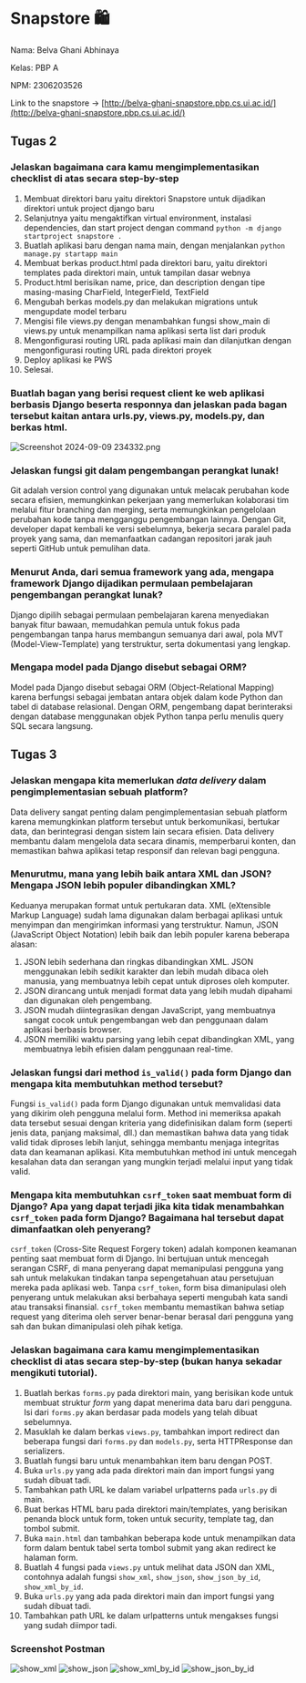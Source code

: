 # Snapstore 🛍️

Nama: Belva Ghani Abhinaya

Kelas: PBP A

NPM: 2306203526

Link to the snapstore -> [http://belva-ghani-snapstore.pbp.cs.ui.ac.id/](http://belva-ghani-snapstore.pbp.cs.ui.ac.id/)

## Tugas 2

### Jelaskan bagaimana cara kamu mengimplementasikan checklist di atas secara step-by-step

1. Membuat direktori baru yaitu direktori Snapstore untuk dijadikan direktori untuk project django baru
2. Selanjutnya yaitu mengaktifkan virtual environment, instalasi dependencies, dan start project dengan command `python -m django startproject snapstore .`
3. Buatlah aplikasi baru dengan nama main, dengan menjalankan `python manage.py startapp main`
4. Membuat berkas product.html pada direktori baru, yaitu direktori templates pada direktori main, untuk tampilan dasar webnya
5. Product.html berisikan name, price, dan description dengan tipe masing-masing CharField, IntegerField, TextField
6. Mengubah berkas models.py dan melakukan migrations untuk mengupdate model terbaru
7. Mengisi file views.py dengan menambahkan fungsi show_main di views.py untuk menampilkan nama aplikasi serta list dari produk
8. Mengonfigurasi routing URL pada aplikasi main dan dilanjutkan dengan mengonfigurasi routing URL pada direktori proyek
9. Deploy aplikasi ke PWS
10. Selesai.

### Buatlah bagan yang berisi request client ke web aplikasi berbasis Django beserta responnya dan jelaskan pada bagan tersebut kaitan antara urls.py, views.py, models.py, dan berkas html.
![Screenshot 2024-09-09 234332.png](https://github.com/Staphlerr/snapstore/blob/e3010cc47524d196a55d809a1c8c6512e9e28b71/Screenshot%202024-09-09%20234332.png)

### Jelaskan fungsi git dalam pengembangan perangkat lunak!

Git adalah version control yang digunakan untuk melacak perubahan kode secara efisien, memungkinkan pekerjaan yang memerlukan kolaborasi tim melalui fitur branching dan merging, serta memungkinkan pengelolaan perubahan kode tanpa mengganggu pengembangan lainnya. Dengan Git, developer dapat kembali ke versi sebelumnya, bekerja secara paralel pada proyek yang sama, dan memanfaatkan cadangan repositori jarak jauh seperti GitHub untuk pemulihan data.

### Menurut Anda, dari semua framework yang ada, mengapa framework Django dijadikan permulaan pembelajaran pengembangan perangkat lunak?

Django dipilih sebagai permulaan pembelajaran karena menyediakan banyak fitur bawaan, memudahkan pemula untuk fokus pada pengembangan tanpa harus membangun semuanya dari awal, pola MVT (Model-View-Template) yang terstruktur, serta dokumentasi yang lengkap.

### Mengapa model pada Django disebut sebagai ORM?

Model pada Django disebut sebagai ORM (Object-Relational Mapping) karena berfungsi sebagai jembatan antara objek dalam kode Python dan tabel di database relasional. Dengan ORM, pengembang dapat berinteraksi dengan database menggunakan objek Python tanpa perlu menulis query SQL secara langsung.





## Tugas 3

### Jelaskan mengapa kita memerlukan *data delivery* dalam pengimplementasian sebuah platform?

Data delivery sangat penting dalam pengimplementasian sebuah platform karena memungkinkan platform tersebut untuk berkomunikasi, bertukar data, dan berintegrasi dengan sistem lain secara efisien. Data delivery membantu dalam mengelola data secara dinamis, memperbarui konten, dan memastikan bahwa aplikasi tetap responsif dan relevan bagi pengguna.

### Menurutmu, mana yang lebih baik antara XML dan JSON? Mengapa JSON lebih populer dibandingkan XML?

Keduanya merupakan format untuk pertukaran data. XML (eXtensible Markup Language) sudah lama digunakan dalam berbagai aplikasi untuk menyimpan dan mengirimkan informasi yang terstruktur. Namun, JSON (JavaScript Object Notation) lebih baik dan lebih populer karena beberapa alasan:
1. JSON lebih sederhana dan ringkas dibandingkan XML. JSON menggunakan lebih sedikit karakter dan lebih mudah dibaca oleh manusia, yang membuatnya lebih cepat untuk diproses oleh komputer.
2. JSON dirancang untuk menjadi format data yang lebih mudah dipahami dan digunakan oleh pengembang.
3. JSON mudah diintegrasikan dengan JavaScript, yang membuatnya sangat cocok untuk pengembangan web dan penggunaan dalam aplikasi berbasis browser.
4. JSON memiliki waktu parsing yang lebih cepat dibandingkan XML, yang membuatnya lebih efisien dalam penggunaan real-time.

### Jelaskan fungsi dari method `is_valid()` pada form Django dan mengapa kita membutuhkan method tersebut?

Fungsi `is_valid()` pada form Django digunakan untuk memvalidasi data yang dikirim oleh pengguna melalui form. Method ini memeriksa apakah data tersebut sesuai dengan kriteria yang didefinisikan dalam form (seperti jenis data, panjang maksimal, dll.) dan memastikan bahwa data yang tidak valid tidak diproses lebih lanjut, sehingga membantu menjaga integritas data dan keamanan aplikasi. Kita membutuhkan method ini untuk mencegah kesalahan data dan serangan yang mungkin terjadi melalui input yang tidak valid.

### Mengapa kita membutuhkan `csrf_token` saat membuat form di Django? Apa yang dapat terjadi jika kita tidak menambahkan `csrf_token` pada form Django? Bagaimana hal tersebut dapat dimanfaatkan oleh penyerang?

`csrf_token` (Cross-Site Request Forgery token) adalah komponen keamanan penting saat membuat form di Django. Ini bertujuan untuk mencegah serangan CSRF, di mana penyerang dapat memanipulasi pengguna yang sah untuk melakukan tindakan tanpa sepengetahuan atau persetujuan mereka pada aplikasi web. Tanpa `csrf_token`, form bisa dimanipulasi oleh penyerang untuk melakukan aksi berbahaya seperti mengubah kata sandi atau transaksi finansial. `csrf_token` membantu memastikan bahwa setiap request yang diterima oleh server benar-benar berasal dari pengguna yang sah dan bukan dimanipulasi oleh pihak ketiga.

### Jelaskan bagaimana cara kamu mengimplementasikan checklist di atas secara step-by-step (bukan hanya sekadar mengikuti tutorial).
1. Buatlah berkas `forms.py` pada direktori main, yang berisikan kode untuk membuat struktur *form* yang dapat menerima data baru dari pengguna. Isi dari `forms.py` akan berdasar pada models yang telah dibuat sebelumnya.
2. Masuklah ke dalam berkas `views.py`, tambahkan import redirect dan beberapa fungsi dari `forms.py` dan `models.py`, serta HTTPResponse dan serializers.
3. Buatlah fungsi baru untuk menambahkan item baru dengan POST.
4. Buka `urls.py` yang ada pada direktori main dan import fungsi yang sudah dibuat tadi.
5. Tambahkan path URL ke dalam variabel urlpatterns pada `urls.py` di main.
6. Buat berkas HTML baru pada direktori main/templates, yang berisikan penanda block untuk form, token untuk security, template tag, dan tombol submit.
7. Buka `main.html` dan tambahkan beberapa kode untuk menampilkan data form dalam bentuk tabel serta tombol submit yang akan redirect ke halaman form.
8. Buatlah 4 fungsi pada `views.py` untuk melihat data JSON dan XML, contohnya adalah fungsi `show_xml`, `show_json`, `show_json_by_id`, `show_xml_by_id`.
9. Buka `urls.py` yang ada pada direktori main dan import fungsi yang sudah dibuat tadi.
10. Tambahkan path URL ke dalam urlpatterns untuk mengakses fungsi yang sudah diimpor tadi.

### Screenshot Postman
![show_xml](https://github.com/Staphlerr/snapstore/blob/main/images/Screenshot%202024-09-17%20234937.png)
![show_json](https://github.com/Staphlerr/snapstore/blob/main/images/Screenshot%202024-09-17%20234950.png)
![show_xml_by_id](https://github.com/Staphlerr/snapstore/blob/main/images/Screenshot%202024-09-17%20235024.png)
![show_json_by_id](https://github.com/Staphlerr/snapstore/blob/main/images/Screenshot%202024-09-17%20235007.png)
